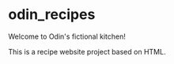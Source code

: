 # odin_recipes
Welcome to Odin's fictional kitchen!

This is a recipe website project based on HTML.